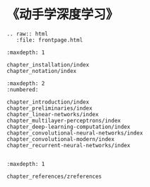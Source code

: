 《动手学深度学习》
========================

```eval_rst
.. raw:: html
   :file: frontpage.html
```


```toc
:maxdepth: 1

chapter_installation/index
chapter_notation/index
```


```toc
:maxdepth: 2
:numbered:

chapter_introduction/index
chapter_preliminaries/index
chapter_linear-networks/index
chapter_multilayer-perceptrons/index
chapter_deep-learning-computation/index
chapter_convolutional-neural-networks/index
chapter_convolutional-modern/index
chapter_recurrent-neural-networks/index


```


```toc
:maxdepth: 1

chapter_references/zreferences
```

